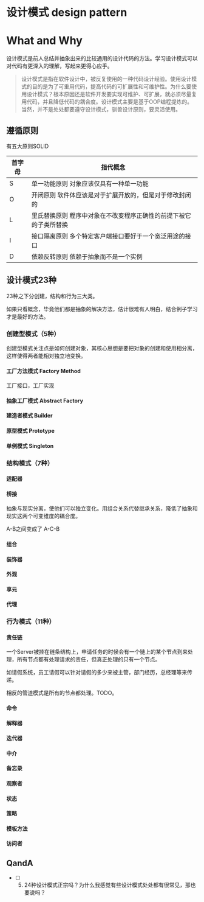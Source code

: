 # 设计模式 design pattern

# What and Why

设计模式是前人总结并抽象出来的比较通用的设计代码的方法。学习设计模式可以对代码有更深入的理解，写起来更得心应手。

> 设计模式是指在软件设计中，被反复使用的一种代码设计经验。使用设计模式的目的是为了可重用代码，提高代码的可扩展性和可维护性。为什么要使用设计模式？根本原因还是软件开发要实现可维护、可扩展，就必须尽量复用代码，并且降低代码的耦合度。设计模式主要是基于OOP编程提炼的。当然，并不是处处都要遵守设计模式，驯兽设计原则，要灵活使用。

## 遵循原则

有五大原则SOLID

|首字母 |指代概念 |
|  ------  | ------  |
|S |单一功能原则	对象应该仅具有一种单一功能 |
|O |开闭原则	软件体应该是对于扩展开放的，但是对于修改封闭的 |
|L |里氏替换原则	程序中对象在不改变程序正确性的前提下被它的子类所替换 |
|I |接口隔离原则	多个特定客户端接口要好于一个宽泛用途的接口 |
|D |依赖反转原则	依赖于抽象而不是一个实例 |

## 设计模式23种

23种之下分创建，结构和行为三大类。

如果只看概念，毕竟他们都是抽象的解决方法，估计很难有人明白，结合例子学习才是最好的方法。

### 创建型模式（5种）

创建型模式关注点是如何创建对象，其核心思想是要把对象的创建和使用相分离，这样使得两者能相对独立地变换。  

#### 工厂方法模式 Factory Method
工厂接口，工厂实现

#### 抽象工厂模式 Abstract Factory

#### 建造者模式 Builder

#### 原型模式 Prototype

#### 单例模式 Singleton
### 结构模式（7种）
#### 适配器  
#### 桥接  

抽象与现实分离，使他们可以独立变化。用组合关系代替继承关系，降低了抽象和现实这两个可变维度的耦合度。

A-B之间变成了 A-C-B

#### 组合  
#### 装饰器  
#### 外观  
#### 享元  
#### 代理  
### 行为模式（11种）  

#### 责任链 

一个Server被挂在链条结构上，申请任务的时候会有一个链上的某个节点到来处理，所有节点都有处理请求的责任，但真正处理的只有一个节点。

如请假系统，员工请假可以针对请假的多少来被主管，部门经历，总经理等来传递。

相反的管道模式是所有的节点都处理。TODO。

#### 命令  
#### 解释器  
#### 迭代器  
#### 中介  
#### 备忘录  
#### 观察者  
#### 状态  
#### 策略  
#### 模板方法  
#### 访问者  

## QandA

- [ ] 5. 24种设计模式正宗吗？为什么我感觉有些设计模式处处都有很常见，那也要说吗？
